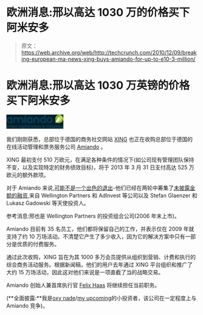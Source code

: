 # 欧洲消息:邢以高达 1030 万的价格买下阿米安多

> 原文：<https://web.archive.org/web/http://techcrunch.com/2010/12/09/breaking-european-ma-news-xing-buys-amiando-for-up-to-e10-3-million/>

# 欧洲消息:邢以高达 1030 万英镑的价格买下阿米安多

![](img/0055baaa452ba17f665bba23e723c4e8.png)

我们刚刚获悉，总部位于德国的商务社交网站 [XING](https://web.archive.org/web/20230303180018/http://www.crunchbase.com/company/xing) 也正在收购总部位于德国的在线活动管理和票务服务公司 [Amiando](https://web.archive.org/web/20230303180018/http://www.crunchbase.com/company/amiando) 。

XING 最初支付 510 万欧元，在满足各种条件的情况下(如公司现有管理团队保持不变，以及实现特定的财务绩效目标)，将于 2013 年 3 月 31 日支付高达 525 万欧元的额外款项。

对于 Amiando 来说,[可能不是一个出色的退出](https://web.archive.org/web/20230303180018/http://twitter.com/#!/fdestin/status/12893498617368577)-他们已经在两轮中筹集了[未披露金额的融资](https://web.archive.org/web/20230303180018/http://www.crunchbase.com/company/amiando),来自 Wellington Partners 和 AdInvest 等公司以及 Stefan Glaenzer 和 Lukasz Gadowski 等天使投资人。

参考消息:邢也是 Wellington Partners 的投资组合公司(2006 年末上市)。

Amiando 目前有 35 名员工，他们都将保留自己的工作，并表示仅在 2009 年就支持了约 10 万场活动。不清楚它产生了多少收入，因为它的解决方案中只有一部分是优质的付费服务。

通过此次收购，XING 旨在为其 1000 多万会员提供从组织到营销、计费和执行的综合商务活动服务。根据新闻稿，他们的用户去年通过 XING 平台组织和推广了大约 15 万场活动，因此这对他们来说是一项直截了当的战略交易。

Amiando 创始人兼首席执行官 [Felix Haas](https://web.archive.org/web/20230303180018/http://www.crunchbase.com/person/felix-haas) 将继续担任当前职务。

(**全面披露:**我是[oxy nade](https://web.archive.org/web/20230303180018/http://www.crunchbase.com/company/oxynade)/[my upcoming](https://web.archive.org/web/20230303180018/http://myupcoming.com/)的小投资者，该公司在一定程度上与 Amiando 竞争)。